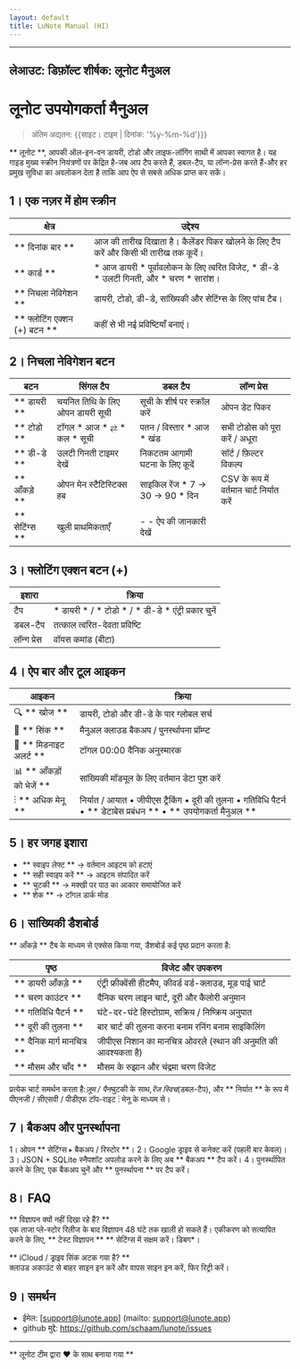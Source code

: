 ```yaml
---
layout: default
title: LuNote Manual (HI)
---
```


---
लेआउट: डिफ़ॉल्ट
शीर्षक: लूनोट मैनुअल
---

# लूनोट उपयोगकर्ता मैनुअल

> अंतिम अद्यतन: {{साइट। टाइम | दिनांक: '%y-%m-%d'}}}

** लूनोट **, आपकी ऑल-इन-वन डायरी, टोडो और लाइफ-लॉगिंग साथी में आपका स्वागत है। यह गाइड मुख्य स्क्रीन नियंत्रणों पर केंद्रित है-जब आप टैप करते हैं, डबल-टैप, या लॉन्ग-प्रेस करते हैं-और हर प्रमुख सुविधा का अवलोकन देता है ताकि आप ऐप से सबसे अधिक प्राप्त कर सकें।

## 1। एक नज़र में होम स्क्रीन

| क्षेत्र | उद्देश्य |
| ------ | --------- |
| ** दिनांक बार ** | आज की तारीख दिखाता है। कैलेंडर पिकर खोलने के लिए टैप करें और किसी भी तारीख तक कूदें। |
| ** कार्ड ** | * आज डायरी * पूर्वावलोकन के लिए त्वरित विजेट, * डी-डे * उलटी गिनती, और * चरण * सारांश। |
| ** निचला नेविगेशन ** | डायरी, टोडो, डी-डे, सांख्यिकी और सेटिंग्स के लिए पांच टैब। |
| ** फ्लोटिंग एक्शन (+) बटन ** | कहीं से भी नई प्रविष्टियाँ बनाएं। |

## 2। निचला नेविगेशन बटन

| बटन | सिंगल टैप | डबल टैप | लॉन्ग प्रेस |
| -------- | ----------- | ----------- | ------------ |
| ** डायरी ** | चयनित तिथि के लिए ओपन डायरी सूची | सूची के शीर्ष पर स्क्रॉल करें | ओपन डेट पिकर |
| ** टोडो ** | टॉगल * आज * ⇄ * कल * सूची | पतन / विस्तार * आज * खंड | सभी टोडोस को पूरा करें / अधूरा |
| ** डी-डे ** | उलटी गिनती टाइमर देखें | निकटतम आगामी घटना के लिए कूदें | सॉर्ट / फ़िल्टर विकल्प |
| ** आँकड़े ** | ओपन मेन स्टैटिस्टिक्स हब | साइकिल रेंज * 7 → 30 → 90 * दिन | CSV के रूप में वर्तमान चार्ट निर्यात करें |
| ** सेटिंग्स ** | खुली प्राथमिकताएँ | - - ऐप की जानकारी देखें |

## 3। फ्लोटिंग एक्शन बटन (+)

| इशारा | क्रिया |
| --------- | -------- |
| टैप | * डायरी * / * टोडो * / * डी-डे * एंट्री प्रकार चुनें |
| डबल-टैप | तत्काल त्वरित-देवता प्रविष्टि |
| लॉन्ग प्रेस | वॉयस कमांड (बीटा) |

## 4। ऐप बार और टूल आइकन

| आइकन | क्रिया |
| ------ | -------- |
| 🔍 ** खोज ** | डायरी, टोडो और डी-डे के पार ग्लोबल सर्च |
| 🔄 ** सिंक ** | मैनुअल क्लाउड बैकअप / पुनर्स्थापना प्रॉम्प्ट |
| 🔔 ** मिडनाइट अलर्ट ** | टॉगल 00:00 दैनिक अनुस्मारक |
| 📊 ** आँकड़ों को भेजें ** | सांख्यिकी मॉड्यूल के लिए वर्तमान डेटा पुश करें |
| ⋮ ** अधिक मेनू ** | निर्यात / आयात • जीपीएस ट्रैकिंग • दूरी की तुलना • गतिविधि पैटर्न • ** डेटाबेस प्रबंधन ** • ** उपयोगकर्ता मैनुअल ** |

## 5। हर जगह इशारा

- ** स्वाइप लेफ्ट ** → वर्तमान आइटम को हटाएं
- ** सही स्वाइप करें ** → आइटम संपादित करें
- ** चुटकी ** → मक्खी पर पाठ का आकार समायोजित करें
- ** शेक ** → टॉगल डार्क मोड

## 6। सांख्यिकी डैशबोर्ड

** आँकड़े ** टैब के माध्यम से एक्सेस किया गया, डैशबोर्ड कई पृष्ठ प्रदान करता है:

| पृष्ठ | विजेट और उपकरण |
| ------ | ----------------- |
| ** डायरी आँकड़े ** | एंट्री फ्रीक्वेंसी हीटमैप, कीवर्ड वर्ड-क्लाउड, मूड पाई चार्ट |
| ** चरण काउंटर ** | दैनिक चरण लाइन चार्ट, दूरी और कैलोरी अनुमान |
| ** गतिविधि पैटर्न ** | घंटे-दर-घंटे हिस्टोग्राम, सक्रिय / निष्क्रिय अनुपात |
| ** दूरी की तुलना ** | बार चार्ट की तुलना करना बनाम रनिंग बनाम साइकिलिंग |
| ** दैनिक मार्ग मानचित्र ** | जीपीएस निशान का मानचित्र ओवरले (स्थान की अनुमति की आवश्यकता है) |
| ** मौसम और चाँद ** | मौसम के रुझान और चंद्रमा चरण विजेट |

प्रत्येक चार्ट समर्थन करता है:*ज़ूम / पैन*चुटकी के साथ,*रेंज स्विच*(डबल-टैप), और ** निर्यात ** के रूप में पीएनजी / सीएसवी / पीडीएफ टॉप-राइट ⋮ मेनू के माध्यम से।

## 7। बैकअप और पुनर्स्थापना

1। ओपन ** सेटिंग्स ▸ बैकअप / रिस्टोर **।
2। Google ड्राइव से कनेक्ट करें (पहली बार केवल)।
3। JSON + SQLite स्नैपशॉट अपलोड करने के लिए अब ** बैकअप ** टैप करें।
4। पुनर्स्थापित करने के लिए, एक बैकअप चुनें और ** पुनर्स्थापना ** पर टैप करें।

## 8। FAQ

** विज्ञापन क्यों नहीं दिखा रहे हैं? **  
एक ताजा प्ले-स्टोर रिलीज के बाद विज्ञापन 48 घंटे तक खाली हो सकते हैं। एकीकरण को सत्यापित करने के लिए, ** टेस्ट विज्ञापन ** ** सेटिंग्स में सक्षम करें। डिबग*।

** iCloud / ड्राइव सिंक अटक गया है? **  
क्लाउड अकाउंट से बाहर साइन इन करें और वापस साइन इन करें, फिर रिट्री करें।

## 9। समर्थन

- ईमेल: [support@lunote.app] (mailto: support@lunote.app)
- github मुद्दे: <https://github.com/schaam/lunote/issues>

---
** लूनोट टीम द्वारा ❤ के साथ बनाया गया **